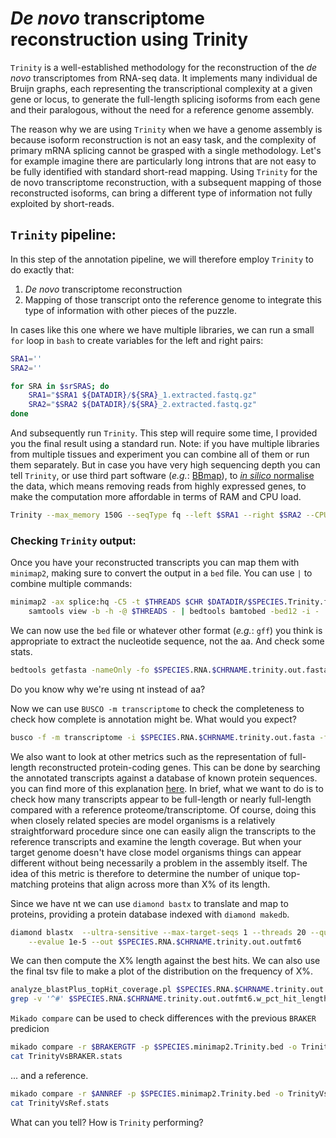 # *De novo* transcriptome reconstruction using Trinity
`Trinity` is a well-established methodology for the reconstruction of the *de novo* transcriptomes from RNA-seq data. It implements many individual de Bruijn graphs, each representing the transcriptional complexity at a given gene or locus, to generate the full-length splicing isoforms from each gene and their paralogous, without the need for a reference genome assembly.

The reason why we are using `Trinity` when we have a genome assembly is because isoform reconstruction is not an easy task, and the complexity of primary mRNA splicing cannot be grasped with a single methodology. Let's for example imagine there are particularly long introns that are not easy to be fully identified with standard short-read mapping. Using `Trinity` for the de novo transcriptome reconstruction, with a subsequent mapping of those reconstructed isoforms, can bring a different type of information not fully exploited by short-reads.

## `Trinity` pipeline:
In this step of the annotation pipeline, we will therefore employ `Trinity` to do exactly that:
1. *De novo* transcriptome reconstruction
2. Mapping of those transcript onto the reference genome to integrate this type of information with other pieces of the puzzle.


In cases like this one where we have multiple libraries, we can run a small `for` loop in `bash` to create variables for the left and right pairs:
```bash
SRA1=''
SRA2=''

for SRA in $srSRAS; do
	SRA1="$SRA1 ${DATADIR}/${SRA}_1.extracted.fastq.gz"
	SRA2="$SRA2 ${DATADIR}/${SRA}_2.extracted.fastq.gz"
done
```

And subsequently run `Trinity`. This step will require some time, I provided you the final result using a standard run.
Note: if you have multiple libraries from multiple tissues and experiment you can combine all of them or run them separately. But in case you have very high sequencing depth you can tell `Trinity`, or use third part software (*e.g.*: [BBmap](https://jgi.doe.gov/data-and-tools/software-tools/bbtools/bb-tools-user-guide/bbmap-guide/)), to [*in silico* normalise](https://github.com/trinityrnaseq/trinityrnaseq/wiki/Trinity-Insilico-Normalization) the data, which means removing reads from highly expressed genes, to make the computation more affordable in terms of RAM and CPU load.
```bash
Trinity --max_memory 150G --seqType fq --left $SRA1 --right $SRA2 --CPU $THREADS --output $SPECIES.trinity --full_cleanup --bflyCPU $THREADS"
```


### Checking `Trinity` output:
Once you have your reconstructed transcripts you can map them with `minimap2`, making sure to convert the output in a `bed` file. You can use `|` to combine multiple commands:
```bash
minimap2 -ax splice:hq -C5 -t $THREADS $CHR $DATADIR/$SPECIES.Trinity.fasta.gz | samtools sort - | \
	samtools view -b -h -@ $THREADS - | bedtools bamtobed -bed12 -i - | awk '{ if ( $10 > 1 ) print $0 }' | awk '{ $4 = $4"."NR; print }' | sed 's/ /\t/g' > $SPECIES.minimap2.Trinity.bed
```

We can now use the `bed` file or whatever other format (*e.g.*: `gff`) you think is appropriate to extract the nucleotide sequence, not the aa. And check some stats.
```bash
bedtools getfasta -nameOnly -fo $SPECIES.RNA.$CHRNAME.trinity.out.fasta -fi $DATADIR/$SPECIES.$CHRNAME.fasta -bed $SPECIES.minimap2.Trinity.bed
```
Do you know why we're using nt instead of aa? 

Now we can use `BUSCO -m transcriptome` to check the completeness to check how complete is annotation might be. What would you expect?
```bash
busco -f -m transcriptome -i $SPECIES.RNA.$CHRNAME.trinity.out.fasta -f -o $SPECIES.RNA.$CHRNAME.trinity.Busco.$BUSCODB -l $BUSCODIR/$BUSCODB --cpu 20
```

We also want to look at other metrics such as the representation of full-length reconstructed protein-coding genes. This can be done by searching the annotated transcripts against a database of known protein sequences.
you can find more of this explanation [here](https://github.com/trinityrnaseq/trinityrnaseq/wiki/Counting-Full-Length-Trinity-Transcripts). In brief, what we want to do is to check how many transcripts appear to be full-length or nearly full-length compared with a reference proteome/transcriptome. Of course, doing this when closely related species are model organisms is a relatively straightforward procedure since one can easily align the transcripts to the reference transcripts and examine the length coverage. But when your target genome doesn't have close model organisms things can appear different without being necessarily a problem in the assembly itself. The idea of this metric is therefore to determine the number of unique top-matching proteins that align across more than X% of its length.

Since we have nt we can use `diamond bastx` to translate and map to proteins, providing a protein database indexed with `diamond makedb`.
```bash
diamond blastx  --ultra-sensitive --max-target-seqs 1 --threads 20 --query $SPECIES.RNA.$CHRNAME.trinity.out.fasta --outfmt 6 --db ${SWISSPROTDB} \
	--evalue 1e-5 --out $SPECIES.RNA.$CHRNAME.trinity.out.outfmt6
```

We can then compute the X% length against the best hits. We can also use the final tsv file to make a plot of the distribution on the frequency of X%.
```bash
analyze_blastPlus_topHit_coverage.pl $SPECIES.RNA.$CHRNAME.trinity.out.outfmt6 $SPECIES.RNA.$CHRNAME.trinity.out.fasta ${SWISSPROTDB}.fasta
grep -v '^#' $SPECIES.RNA.$CHRNAME.trinity.out.outfmt6.w_pct_hit_length | sed 's/^/Trinity\t/' > $SPECIES.RNA.$CHRNAME.trinity.out.outfmt6.w_pct_hit_length.tsv
```

`Mikado compare` can be used to check differences with the previous `BRAKER` predicion 
```bash
mikado compare -r $BRAKERGTF -p $SPECIES.minimap2.Trinity.bed -o TrinityVsBRAKER
cat TrinityVsBRAKER.stats
```

... and a reference.
```bash
mikado compare -r $ANNREF -p $SPECIES.minimap2.Trinity.bed -o TrinityVsRef
cat TrinityVsRef.stats
```

What can you tell? How is `Trinity` performing?
